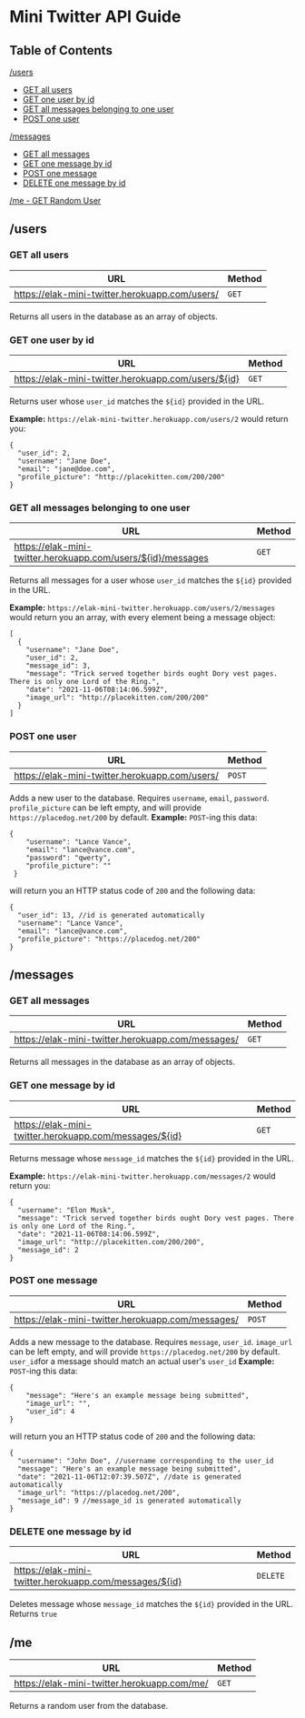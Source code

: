 # Mini Twitter API Guide

## Table of Contents
[/users](https://github.com/Elaktrato/Mini-Twitter-Backend#users)
- [GET all users](https://github.com/Elaktrato/Mini-Twitter-Backend#get-all-users)
- [GET one user by id](https://github.com/Elaktrato/Mini-Twitter-Backend#get-one-user-by-id)
- [GET all messages belonging to one user](https://github.com/Elaktrato/Mini-Twitter-Backend#get-all-messages-belonging-to-one-user)
- [POST one user](https://github.com/Elaktrato/Mini-Twitter-Backend#post-one-user)

[/messages](https://github.com/Elaktrato/Mini-Twitter-Backend#messages)
- [GET all messages](https://github.com/Elaktrato/Mini-Twitter-Backend#get-all-messages)
- [GET one message by id](https://github.com/Elaktrato/Mini-Twitter-Backend#get-one-message-by-id)
- [POST one message](https://github.com/Elaktrato/Mini-Twitter-Backend#post-one-message)
- [DELETE one message by id](https://github.com/Elaktrato/Mini-Twitter-Backend#delete-one-message-by-id)

[/me - GET Random User](https://github.com/Elaktrato/Mini-Twitter-Backend#me)

## /users
### GET all users
| URL  | Method  |
| ------------ | ------------ |
| https://elak-mini-twitter.herokuapp.com/users/  | `GET`  |

Returns all users in the database as an array of objects.

### GET one user by id

| URL  | Method  |
| ------------ | ------------ |
| https://elak-mini-twitter.herokuapp.com/users/${id}  | `GET`  |

Returns user whose `user_id` matches the `${id}` provided in the URL.

**Example:**
`https://elak-mini-twitter.herokuapp.com/users/2` would return you:
```
{
  "user_id": 2,
  "username": "Jane Doe",
  "email": "jane@doe.com",
  "profile_picture": "http://placekitten.com/200/200"
}
```
### GET all messages belonging to one user

| URL  | Method  |
| ------------ | ------------ |
| https://elak-mini-twitter.herokuapp.com/users/${id}/messages  | `GET`  |

Returns all messages for a user whose `user_id` matches the `${id}` provided in the URL.

**Example:**
`https://elak-mini-twitter.herokuapp.com/users/2/messages` would return you an array, with every element being a message object:
```
[
  {
    "username": "Jane Doe",
    "user_id": 2,
    "message_id": 3,
    "message": "Trick served together birds ought Dory vest pages. There is only one Lord of the Ring.",
    "date": "2021-11-06T08:14:06.599Z",
    "image_url": "http://placekitten.com/200/200"
  }
]
```
### POST one user

| URL  | Method  |
| ------------ | ------------ |
| https://elak-mini-twitter.herokuapp.com/users/  | `POST`  |

Adds a new user to the database. Requires `username`, `email`, `password`. `profile_picture` can be left empty, and will provide `https://placedog.net/200` by default.
**Example:**
`POST`-ing this data:

```
{
	"username": "Lance Vance",
	"email": "lance@vance.com",
	"password": "qwerty",
	"profile_picture": ""
 }
```

 will return you an HTTP status code of `200` and the following data:

```
{
  "user_id": 13, //id is generated automatically
  "username": "Lance Vance",
  "email": "lance@vance.com",
  "profile_picture": "https://placedog.net/200"
}
```


## /messages
### GET all messages
| URL  | Method  |
| ------------ | ------------ |
| https://elak-mini-twitter.herokuapp.com/messages/  | `GET`  |

Returns all messages in the database as an array of objects.

### GET one message by id

| URL  | Method  |
| ------------ | ------------ |
| https://elak-mini-twitter.herokuapp.com/messages/${id}  | `GET`  |

Returns message whose `message_id` matches the `${id}` provided in the URL.

**Example:**
`https://elak-mini-twitter.herokuapp.com/messages/2` would return you:
```
{
  "username": "Elon Musk",
  "message": "Trick served together birds ought Dory vest pages. There is only one Lord of the Ring.",
  "date": "2021-11-06T08:14:06.599Z",
  "image_url": "http://placekitten.com/200/200",
  "message_id": 2
}
```
### POST one message

| URL  | Method  |
| ------------ | ------------ |
| https://elak-mini-twitter.herokuapp.com/messages/  | `POST`  |

Adds a new message to the database. Requires `message`, `user_id`. `image_url` can be left empty, and will provide `https://placedog.net/200` by default. `user_id`for a message should match an actual user's `user_id`
**Example:**
`POST`-ing this data:

```
{
	"message": "Here's an example message being submitted",
	"image_url": "",
	"user_id": 4
}
```

 will return you an HTTP status code of `200` and the following data:

```
{
  "username": "John Doe", //username corresponding to the user_id
  "message": "Here's an example message being submitted",
  "date": "2021-11-06T12:07:39.507Z", //date is generated automatically
  "image_url": "https://placedog.net/200",
  "message_id": 9 //message_id is generated automatically
}
```
### DELETE one message by id

| URL  | Method  |
| ------------ | ------------ |
| https://elak-mini-twitter.herokuapp.com/messages/${id}  | `DELETE`  |

Deletes message whose `message_id` matches the `${id}` provided in the URL. Returns `true`

## /me
| URL  | Method  |
| ------------ | ------------ |
| https://elak-mini-twitter.herokuapp.com/me/  | `GET`  |

Returns a random user from the database.
